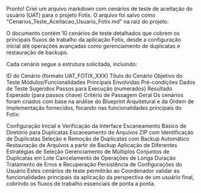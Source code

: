 Pronto! Criei um arquivo markdown com cenários de teste de aceitação do usuário (UAT) para o projeto Fotix. O arquivo foi salvo como "Cenarios_Teste_Aceitacao_Usuario_Fotix.md" na raiz do projeto.

O documento contém 10 cenários de teste detalhados que cobrem os principais fluxos de trabalho da aplicação Fotix, desde a configuração inicial até operações avançadas como gerenciamento de duplicatas e restauração de backups.

Cada cenário segue a estrutura solicitada, incluindo:

ID do Cenário (formato UAT_FOTIX_XXX)
Título do Cenário
Objetivo do Teste
Módulos/Funcionalidades Principais Envolvidas
Pré-condições
Dados de Teste Sugeridos
Passos para Execução (numerados)
Resultado Esperado (para passos chave)
Critério de Passagem Geral
Os cenários foram criados com base na análise do Blueprint Arquitetural e da Ordem de Implementação fornecidos, focando nas funcionalidades principais do Fotix:

Configuração Inicial e Verificação da Interface
Escaneamento Básico de Diretório para Duplicatas
Escaneamento de Arquivos ZIP com Identificação de Duplicatas
Seleção e Remoção de Duplicatas com Backup Automático
Restauração de Arquivos a partir de Backup
Aplicação de Diferentes Estratégias de Seleção
Gerenciamento de Múltiplos Conjuntos de Duplicatas em Lote
Cancelamento de Operações de Longa Duração
Tratamento de Erros e Recuperação
Persistência de Configurações do Usuário
Estes cenários de teste permitirão ao Coordenador validar as funcionalidades principais da aplicação da perspectiva de um usuário final, cobrindo os fluxos de trabalho essenciais de ponta a ponta.

